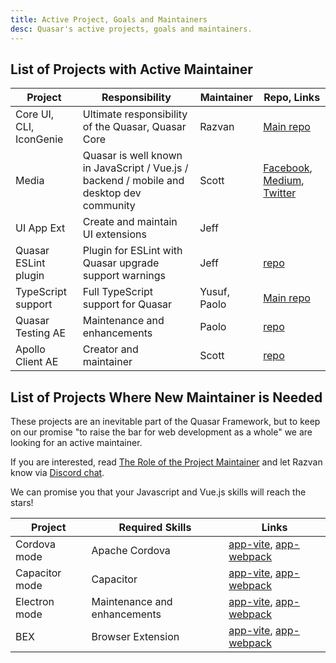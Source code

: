 ```yaml
---
title: Active Project, Goals and Maintainers
desc: Quasar's active projects, goals and maintainers.
---
```


## List of Projects with Active Maintainer

| Project                 | Responsibility                                                                           | Maintainer   | Repo, Links                                                                                                                                         |
| ----------------------- | ---------------------------------------------------------------------------------------- | ------------ | --------------------------------------------------------------------------------------------------------------------------------------------------- |
| Core UI, CLI, IconGenie | Ultimate responsibility of the Quasar, Quasar Core                                       | Razvan       | [Main repo](https://github.com/quasarframework/quasar)                                                                                              |
| Media                   | Quasar is well known in JavaScript / Vue.js / backend / mobile and desktop dev community | Scott        | [Facebook](https://www.facebook.com/QuasarFramework), [Medium](https://medium.com/quasar-framework), [Twitter](https://twitter.com/quasarframework) |
| UI App Ext              | Create and maintain UI extensions                                                        | Jeff         |                                                                                                                                                     |
| Quasar ESLint plugin    | Plugin for ESLint with Quasar upgrade support warnings                                   | Jeff         | [repo](https://github.com/quasarframework/eslint-plugin-quasar)                                                                                     |
| TypeScript support      | Full TypeScript support for Quasar                                                       | Yusuf, Paolo | [Main repo](https://github.com/quasarframework/quasar)                                                                                              |
| Quasar Testing AE       | Maintenance and enhancements                                                             | Paolo        | [repo](https://github.com/quasarframework/quasar-testing)                                                                                           |
| Apollo Client AE        | Creator and maintainer                                                                   | Scott        | [repo](https://github.com/quasarframework/app-extension-apollo)                                                                                     |

## List of Projects Where New Maintainer is Needed

These projects are an inevitable part of the Quasar Framework, but to keep on our promise "to raise the bar for web development as a whole" we are looking for an active maintainer.

If you are interested, read [The Role of the Project Maintainer](/how-to-contribute/project-maintainer) and let Razvan know via [Discord chat](https://chat.quasar.dev/).

We can promise you that your Javascript and Vue.js skills will reach the stars!

| Project        | Required Skills              | Links                                                                                                                                                  |
| -------------- | ---------------------------- | ------------------------------------------------------------------------------------------------------------------------------------------------------ |
| Cordova mode   | Apache Cordova               | [app-vite](https://github.com/quasarframework/quasar/tree/dev/app-vite), [app-webpack](https://github.com/quasarframework/quasar/tree/dev/app-webpack) |
| Capacitor mode | Capacitor                    | [app-vite](https://github.com/quasarframework/quasar/tree/dev/app-vite), [app-webpack](https://github.com/quasarframework/quasar/tree/dev/app-webpack) |
| Electron mode  | Maintenance and enhancements | [app-vite](https://github.com/quasarframework/quasar/tree/dev/app-vite), [app-webpack](https://github.com/quasarframework/quasar/tree/dev/app-webpack) |
| BEX            | Browser Extension            | [app-vite](https://github.com/quasarframework/quasar/tree/dev/app-vite), [app-webpack](https://github.com/quasarframework/quasar/tree/dev/app-webpack) |
